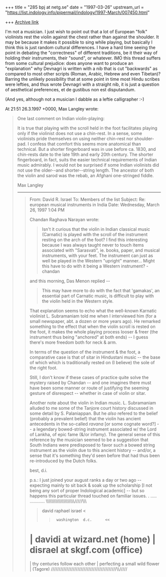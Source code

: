 +++
title = "285 bpj at netg.se"
date = "1997-03-26"
upstream_url = "https://list.indology.info/pipermail/indology/1997-March/007450.html"

+++
[Archive link](https://list.indology.info/pipermail/indology/1997-March/007450.html)

I'm not a musician. I just wish to point out that a lot of European "folk"
violinists rest the violin against the chest rather than against the
shoulder. It may be because it makes it possible to sing while playing, but
basically I think this is just random cultural differences. I have a hard
time seeing the point in debating the "correctness" of different
traditions, be it their way of holding their instruments, their "sound", or
whatever. IMO this thread suffers from some cultural prejudice: does anyone
want to produce an "explanation" why Devnagri is written with a nib that is
cut "backwards" as compared to most other scripts (Roman, Arabic, Hebrew
and even Tibetan)? Barring the unlikely possibility that at some point in
time most Hindu scribes were lefties, and thus wrote Devnagri with a
straight nib, it is just a question of aesthetical preferences, et de
gustibus non est disputandum.

(And yes, although not a musician I dabble as a leftie calligrapher :-)

At 21:51 26.3.1997 +0000, Max Langley wrote:
>One last comment on Indian violin-playing:
>
>It is true that playing with the scroll held in the foot facilitates
>playing only if the violinist does not use a chin-rest. In a sense, some
>violinists pride themselves on using neither chin-rest nor shoulder-pad. I
>confess that comfort this seems more anatomical than technical. But a
>shorter fingerboard was in use before ca. 1830, and chin-rests date to the
>late 19th and early 20th century. The shorter fingerboard, in fact, suits
>the easier technical requirements of Indian music admirably. I would not
>be surprised if some Indian violinists did not use the older--and
>shorter--string length. The ancestor of both the violin and sarod was the
>rebab, an Afghani one-stringed fiddle.
>
>Max Langley
>
>----------
>> From: David R. Israel <davidi at wizard.net>
>> To: Members of the list <indology at liverpool.ac.uk>
>> Subject: Re: european musical instruments in India
>> Date: Wednesday, March 26, 1997 1:04 PM
>>
>> Chandan Raghava Narayan wrote:
>>
>> >Isn't it curious that the violin in Indian classical music
>> >(Carnatic) is played with the scroll of the instrument resting on the
>> >arch of the foot? I find this interesting because I was always taught
>> >never to touch items associated with "Sarasvati", ie. books, paper,
>> >and musical instruments, with your feet. The instrument can just as
>> >well be played in the Western "upright" manner... Might this have to
>> >do with it being a Western instrument? -chandan
>>
>> and this morning, Das Menon replied --
>>
>> > This may have more to do with the fact that 'gamakas', an essential
>> > part of Carnatic music, is difficult to play with the violin held in
>the
>> > Western style.
>>
>> That explanation seems to echo what the well-known Karnatic violinist
>> L. Subramaniam told me when I interviewed him (for a small newspaper,
>> abt. a dozen or more years ago).  He remarked something to the effect
>> that when the violin scroll is rested on the foot, it makes the whole
>> playing process looser & freer (the instrument thus being "anchored"
>> at both ends) -- I guess there's more freedom both for neck & arm.
>>
>> In terms of the question of the instrument & the foot, a comparative
>> case is that of sitar in Hindustani music -- the base of which which
>> is traditionally rested on (I believe) the sole of the right foot.
>>
>> Still, I don't know if these cases of practice quite solve the
>> mystery raised by Chandan -- and one imagines there must have been
>> some manner or route of justifying the seeming gesture of disrespect
>> -- whether in case of violin or sitar.
>>
>> Another note about the violin in Indian music.  L. Subramaniam
>> alluded to me some of the Tanjore court history discussed in some
>> detail by S. Palaniappan.  But he *also* refered to the belief
>> (probably a prevalent belief) that the violin has ancient antecedents
>> in the so-called *ravana* [or some cognate word?] -- a legendary
>> bowed-string instrument associated w/ the Lord of Lankha, of epic
>> fame (&/or infamy).  The general sense of this reference by the
>> musician seemed to be a suggestion that South Indians were
>> predisposed to favor such a bowed string instrument as the violin due
>> to this ancient history -- and/or, a sense that it's something they'd
>> seen before that had thus been re-introduced by the Dutch folks.
>>
>> best,
>> d.i.
>>
>> p.s.:  I just joined your august ranks a day or two ago -- expecting
>> mainly to sit back & soak up the scholarship [I not being any sort of
>>  proper Indological academic] -- but so happens this particular
>> thread touched on familiar issues.
>>  .
>>  .....
>>  ............
>>  \\\\\\\\\\\\\\\\\\\\\\\\\\\\\\\\\\\\\\\\\\/////\\\\\
>>    >    david   raphael   israel    <
>>    >>      washington  d.c.      <<
>>  |  davidi at wizard.net      (home)
>>  |  disrael at skgf.com      (office)
>>  =========================
>>  |   thy centuries follow each other
>>  |   perfecting a small wild flower
>>  |                                       (Tagore)
>>  //////////////////////////////////////////\\\\\/////






